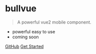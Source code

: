<!-- ![logo](_media/icon.svg) -->

# bullvue

> A powerful vue2 mobile component.

- powerful easy to use
- coming soon


[GitHub](https://github.com/Jesseszhang/bullvue)
[Get Started](#quick-start)

<!-- 背景图片 -->
<!-- ![](_media/bg.png) -->
<!-- 背景色 -->
<!-- ![color](#f0f0f0) -->
